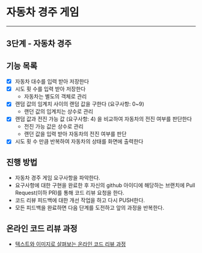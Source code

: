 # 자동차 경주 게임

------

## 3단계 - 자동차 경주
## 기능 목록
- [x] 자동차 대수를 입력 받아 저장한다
- [x] 시도 횟 수를 입력 받아 저장한다
    * 자동차는 별도의 객체로 관리
- [x] 랜덤 값의 임계치 사이의 랜덤 값을 구한다 (요구사항: 0~9)
    * 랜던 값의 입계치는 상수로 관리
- [x] 랜덤 값과 전진 가능 값 (요구사항: 4) 을 비교하여 자동차의 전진 여부를 판단한다
    * 전진 가능 값은 상수로 관리
    * 랜던 값을 입력 받아 자동차의 전진 여부를 판단
- [x] 시도 횟 수 만큼 반복하여 자동차의 상태를 화면에 출력한다
## 진행 방법
* 자동차 경주 게임 요구사항을 파악한다.
* 요구사항에 대한 구현을 완료한 후 자신의 github 아이디에 해당하는 브랜치에 Pull Request(이하 PR)를 통해 코드 리뷰 요청을 한다.
* 코드 리뷰 피드백에 대한 개선 작업을 하고 다시 PUSH한다.
* 모든 피드백을 완료하면 다음 단계를 도전하고 앞의 과정을 반복한다.

## 온라인 코드 리뷰 과정
* [텍스트와 이미지로 살펴보는 온라인 코드 리뷰 과정](https://github.com/next-step/nextstep-docs/tree/master/codereview)
